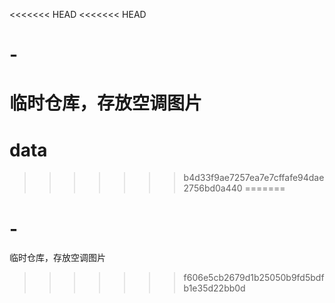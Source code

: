 <<<<<<< HEAD
<<<<<<< HEAD
# -
临时仓库，存放空调图片
=======
# data
>>>>>>> b4d33f9ae7257ea7e7cffafe94dae2756bd0a440
=======
# -
临时仓库，存放空调图片
>>>>>>> f606e5cb2679d1b25050b9fd5bdfb1e35d22bb0d

